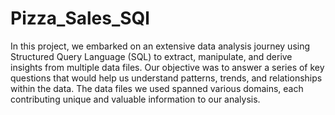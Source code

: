 # Pizza_Sales_SQl

<p> In this project, we embarked on an extensive data
analysis journey using Structured Query Language
(SQL) to extract, manipulate, and derive insights
from multiple data files. Our objective was to
answer a series of key questions that would help us
understand patterns, trends, and relationships
within the data. The data files we used spanned
various domains, each contributing unique and
valuable information to our analysis. </p>

